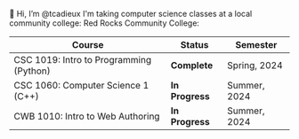 👋 Hi, I’m @tcadieux
I'm taking computer science classes at a local community college: Red Rocks Community College:

| Course | Status | Semester |
| -------- | ------- | ------- |    
CSC 1019: Intro to Programming (Python) | **Complete** | Spring, 2024
CSC 1060: Computer Science 1 (C++) | **In Progress** | Summer, 2024
CWB 1010: Intro to Web Authoring | **In Progress** | Summer, 2024
<!---
tcadieux/tcadieux is a ✨ special ✨ repository because its `README.md` (this file) appears on your GitHub profile.
You can click the Preview link to take a look at your changes.
--->
